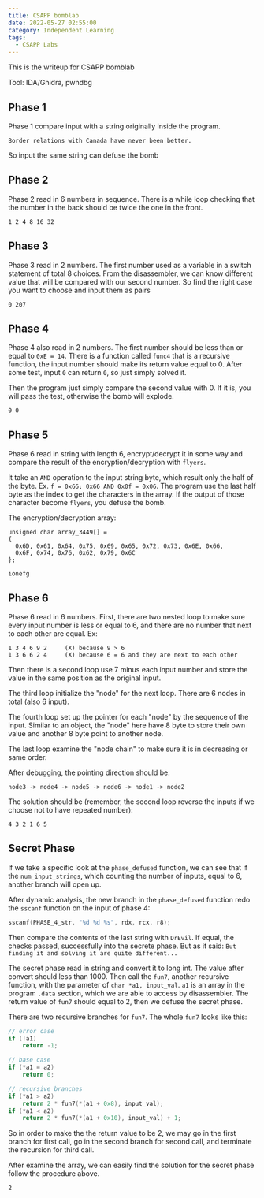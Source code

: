 ```yaml
---
title: CSAPP bomblab
date: 2022-05-27 02:55:00
category: Independent Learning
tags:
  - CSAPP Labs
---
```


This is the writeup for CSAPP bomblab

Tool: IDA/Ghidra, pwndbg

## Phase 1

Phase 1 compare input with a string originally inside the program. 

```
Border relations with Canada have never been better.
```

So input the same string can defuse the bomb

## Phase 2

Phase 2 read in 6 numbers in sequence. There is a while loop checking that the number in the back should be twice the one in the front. 

```
1 2 4 8 16 32
```

## Phase 3

Phase 3 read in 2 numbers. The first number used as a variable in a switch statement of total 8 choices. From the disassembler, we can know different value that will be compared with our second number. So find the right case you want to choose and input them as pairs

```
0 207
```

## Phase 4

Phase 4 also read in 2 numbers. The first number should be less than or equal to `0xE = 14`. There is a function called `func4` that is a recursive function, the input number should make its return value equal to 0. After some test, input `0` can return `0`, so just simply solved it. 

Then the program just simply compare the second value with 0. If it is, you will pass the test, otherwise the bomb will explode. 

```
0 0
```

## Phase 5

Phase 6 read in string with length 6, encrypt/decrypt it in some way and compare the result of the encryption/decryption with `flyers`. 

It take an `AND` operation to the input string byte, which result only the half of the byte. Ex. `f = 0x66; 0x66 AND 0x0f = 0x06`. The program use the last half byte as the index to get the characters in the array. If the output of those character become `flyers`, you defuse the bomb.

The encryption/decryption array:

```
unsigned char array_3449[] =
{
  0x6D, 0x61, 0x64, 0x75, 0x69, 0x65, 0x72, 0x73, 0x6E, 0x66, 
  0x6F, 0x74, 0x76, 0x62, 0x79, 0x6C
};
```

```
ionefg
```

## Phase 6

Phase 6 read in 6 numbers. First, there are two nested loop to make sure every input number is less or equal to 6, and there are no number that next to each other are equal. Ex:

```
1 3 4 6 9 2		(X) because 9 > 6
1 3 6 6 2 4		(X) because 6 = 6 and they are next to each other
```

Then there is a second loop use 7 minus each input number and store the value in the same position as the original input. 

The third loop initialize the "node" for the next loop. There are 6 nodes in total (also 6 input).  

The fourth loop set up the pointer for each "node" by the sequence of the input. Similar to an object, the "node" here have 8 byte to store their own value and another 8 byte point to another node. 

The last loop examine the "node chain" to make sure it is in decreasing or same order.  

After debugging, the pointing direction should be:

```
node3 -> node4 -> node5 -> node6 -> node1 -> node2
```

The solution should be (remember, the second loop reverse the inputs if we choose not to have repeated number):

```
4 3 2 1 6 5
```

## Secret Phase

If we take a specific look at the `phase_defused` function, we can see that if the `num_input_strings`, which counting the number of inputs, equal to 6, another branch will open up. 

After dynamic analysis, the new branch in the `phase_defused` function redo the `sscanf` function on the input of phase 4:

```c
sscanf(PHASE_4_str, "%d %d %s", rdx, rcx, r8);
```

Then compare the contents of the last string with `DrEvil`. If equal, the checks passed, successfully into the secrete phase. But as it said: `But finding it and solving it are quite different...`

The secret phase read in string and convert it to long int. The value after convert should less than 1000. Then call the `fun7`, another recursive function, with the parameter of `char *a1, input_val`. `a1` is an array in the program `.data` section, which we are able to access by disassembler. The return value of `fun7` should equal to 2, then we defuse the secret phase. 

There are two recursive branches for `fun7`. The whole `fun7` looks like this:

```c
// error case
if (!a1)
    return -1;

// base case
if (*a1 = a2)
	return 0;

// recursive branches
if (*a1 > a2)
	return 2 * fun7(*(a1 + 0x8), input_val);
if (*a1 < a2)
    return 2 * fun7(*(a1 + 0x10), input_val) + 1;
```

 So in order to make the the return value to be 2, we may go in the first branch for first call, go in the second branch for second call, and terminate the recursion for third call. 

After examine the array, we can easily find the solution for the secret phase follow the procedure above. 

```
2
```



